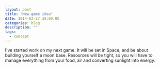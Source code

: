 ```yaml
---
layout: post
title: "New game idea"
date: 2014-03-27 18:00:00
categories: blog
description: ""
tags:
  - concept
---
```


I've started work on my next game. It will be set in Space, and be about building yourself a moon base. Resources will be tight, so you will have to manage everything from your food, air and converting sunlight into energy.

